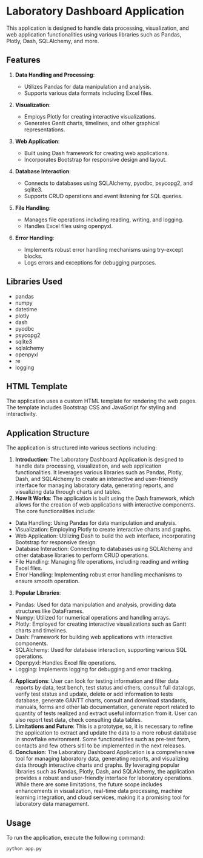 # Laboratory Dashboard Application

This application is designed to handle data processing, visualization, and web application functionalities using various libraries such as Pandas, Plotly, Dash, SQLAlchemy, and more.

## Features

1. **Data Handling and Processing**:
   - Utilizes Pandas for data manipulation and analysis.
   - Supports various data formats including Excel files.

2. **Visualization**:
   - Employs Plotly for creating interactive visualizations.
   - Generates Gantt charts, timelines, and other graphical representations.

3. **Web Application**:
   - Built using Dash framework for creating web applications.
   - Incorporates Bootstrap for responsive design and layout.

4. **Database Interaction**:
   - Connects to databases using SQLAlchemy, pyodbc, psycopg2, and sqlite3.
   - Supports CRUD operations and event listening for SQL queries.

5. **File Handling**:
   - Manages file operations including reading, writing, and logging.
   - Handles Excel files using openpyxl.

6. **Error Handling**:
   - Implements robust error handling mechanisms using try-except blocks.
   - Logs errors and exceptions for debugging purposes.

## Libraries Used

- pandas
- numpy
- datetime
- plotly
- dash
- pyodbc
- psycopg2
- sqlite3
- sqlalchemy
- openpyxl
- re
- logging

## HTML Template

The application uses a custom HTML template for rendering the web pages. The template includes Bootstrap CSS and JavaScript for styling and interactivity.

## Application Structure

The application is structured into various sections including:

1. **Introduction**: The Laboratory Dashboard Application is designed to handle data processing, visualization, and web application functionalities. It leverages various libraries such as Pandas, Plotly, Dash, and SQLAlchemy to create an interactive and user-friendly interface for managing laboratory data, generating reports, and visualizing data through charts and tables.
2. **How It Works**: The application is built using the Dash framework, which allows for the creation of web applications with interactive components. The core functionalities include:

* Data Handling: Using Pandas for data manipulation and analysis.
* Visualization: Employing Plotly to create interactive charts and graphs.
* Web Application: Utilizing Dash to build the web interface, incorporating Bootstrap for responsive design.
* Database Interaction: Connecting to databases using SQLAlchemy and other database libraries to perform CRUD operations.
* File Handling: Managing file operations, including reading and writing Excel files.
* Error Handling: Implementing robust error handling mechanisms to ensure smooth operation.
3. **Popular Libraries**:
* Pandas: Used for data manipulation and analysis, providing data structures like DataFrames.
* Numpy: Utilized for numerical operations and handling arrays.
* Plotly: Employed for creating interactive visualizations such as Gantt charts and timelines.
* Dash: Framework for building web applications with interactive components.
* SQLAlchemy: Used for database interaction, supporting various SQL operations.
* Openpyxl: Handles Excel file operations.
* Logging: Implements logging for debugging and error tracking.
4. **Applications**: User can look for testing information and filter data reports by data, test bench, test status and others, consult full datalogs, verify test status and update, delete or add information to tests database, generate GANTT charts, consult and download standards, manuals, forms and other lab documentation, generate report related to quantity of tests realized and extract useful information from it. User can also report test data, check consulting data tables.
5. **Limitations and Future**: This is a prototype, so, it is necessary to refine the application to extract and update the data to a more robust database in snowflake environment. Some functionalities such as pre-test form, contacts and few others sitll to be implemented in the next releases.
6. **Conclusion**: The Laboratory Dashboard Application is a comprehensive tool for managing laboratory data, generating reports, and visualizing data through interactive charts and graphs. By leveraging popular libraries such as Pandas, Plotly, Dash, and SQLAlchemy, the application provides a robust and user-friendly interface for laboratory operations. While there are some limitations, the future scope includes enhancements in visualization, real-time data processing, machine learning integration, and cloud services, making it a promising tool for laboratory data management.

## Usage

To run the application, execute the following command:

```bash
python app.py
